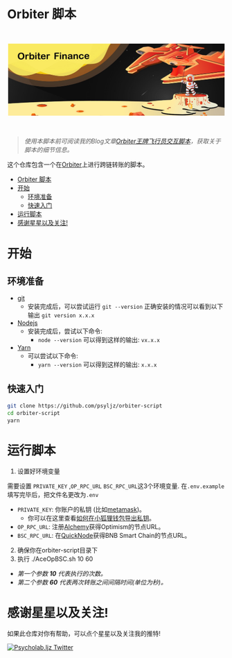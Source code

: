 # Orbiter 脚本

<br/>
<p align="center">
<img src="./image/orbiter.jpeg" width="500" alt="imcoding move ">
</a>
</p>
<br/>

> *使用本脚本前可阅读我的Blog文章[Orbiter王牌飞行员交互脚本](https://psycholabs.notion.site/Orbiter-84fbcfcb351c4b9db63bc8de9f56601f)，获取关于脚本的细节信息。*

这个仓库包含一个在[Orbiter](https://www.orbiter.finance/)上进行跨链转账的脚本。

- [Orbiter 脚本](#orbiter-脚本)
- [开始](#开始)
  - [环境准备](#环境准备)
  - [快速入门](#快速入门)
- [运行脚本](#运行脚本)
- [感谢星星以及关注!](#感谢星星以及关注)

# 开始

## 环境准备

- [git](https://git-scm.com/book/en/v2/Getting-Started-Installing-Git)
  - 安装完成后，可以尝试运行 `git --version` 正确安装的情况可以看到以下输出 `git version x.x.x`
- [Nodejs](https://nodejs.org/en/)
  - 安装完成后，尝试以下命令:
    - `node --version` 可以得到这样的输出: `vx.x.x`
- [Yarn](https://classic.yarnpkg.com/lang/en/docs/install/)
  - 可以尝试以下命令:
    - `yarn --version` 可以得到这样的输出: `x.x.x`
    
## 快速入门

```bash
git clone https://github.com/psyljz/orbiter-script
cd orbiter-script
yarn
```


# 运行脚本

1. 设置好环境变量

需要设置 `PRIVATE_KEY` ,`OP_RPC_URL` `BSC_RPC_URL`这3个环境变量.  在`.env.example`填写完毕后，把文件名更改为`.env`

- `PRIVATE_KEY`: 你账户的私钥 (比如[metamask](https://metamask.io/))。
  - 你可以在这里查看[如何在小狐狸钱包导出私钥](https://metamask.zendesk.com/hc/en-us/articles/360015289632-How-to-Export-an-Account-Private-Key)。
- `OP_RPC_URL`:  注册[Alchemy](https://alchemy.com/?r=0ede4fdf6cd368f9)获得Optimism的节点URL。
- `BSC_RPC_URL`:  在[QuickNode](https://www.quicknode.com/)获得BNB Smart Chain的节点URL。

2. 确保你在orbiter-script目录下
3. 执行 ./AceOpBSC.sh 10 60  
  - *第一个参数 **10** 代表执行的次数。* 
  - *第二个参数 **60** 代表两次转账之间间隔时间(单位为秒)。*

# 感谢星星以及关注!

如果此仓库对你有帮助，可以点个星星以及关注我的推特!

[![Psycholab.ljz Twitter](https://img.shields.io/badge/Twitter-1DA1F2?style=for-the-badge&logo=twitter&logoColor=white)](https://twitter.com/ljzbtc)







